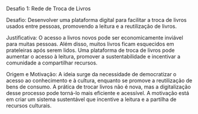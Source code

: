  Desafio 1: Rede de Troca de Livros

Desafio:
Desenvolver uma plataforma digital para facilitar a troca de livros usados entre pessoas, promovendo a leitura e a reutilização de livros.

Justificativa:
O acesso a livros novos pode ser economicamente inviável para muitas pessoas. Além disso, muitos livros ficam esquecidos em prateleiras após serem lidos. Uma plataforma de troca de livros pode aumentar o acesso à leitura, promover a sustentabilidade e incentivar a comunidade a compartilhar recursos.

Origem e Motivação:
A ideia surge da necessidade de democratizar o acesso ao conhecimento e à cultura, enquanto se promove a reutilização de bens de consumo. A prática de trocar livros não é nova, mas a digitalização desse processo pode torná-lo mais eficiente e acessível. A motivação está em criar um sistema sustentável que incentive a leitura e a partilha de recursos culturais.


